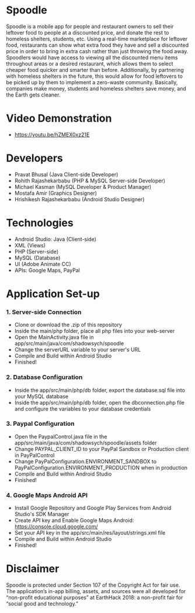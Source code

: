 # Spoodle
Spoodle is a mobile app for people and restaurant owners to sell their leftover food to people at a discounted price, and donate the rest to homeless shelters, students, etc. Using a real-time marketplace for leftover food, restaurants can show what extra food they have and sell a discounted price in order to bring in extra cash rather than just throwing the food away. Spoodlers would have access to viewing all the discounted menu items throughout areas or a desired restaurant, which allows them to select cheaper food quicker and smarter than before. Additionally, by partnering with homeless shelters in the future, this would allow for food leftovers to be picked up by them to implement a zero-waste community. Basically, companies make money, students and homeless shelters save money, and the Earth gets cleaner.

# Video Demonstration
- https://youtu.be/hZMEX0xz21E

# Developers
- Pravat Bhusal (Java Client-side Developer)
- Rohith Rajashekarbabu (PHP & MySQL Server-side Developer)
- Michael Kasman (MySQL Developer & Product Manager)
- Mostafa Amir (Graphics Designer)
- Hrishikesh Rajashekarbabu (Android Studio Designer)

# Technologies
- Android Studio: Java (Client-side)
- XML (Views)
- PHP (Server-side)
- MySQL (Database)
- UI (Adobe Animate CC)
- APIs: Google Maps, PayPal

# Application Set-up
### 1. Server-side Connection
- Clone or download the .zip of this repository
- Inside the main/php folder, place all php files into your web-server
- Open the MainActivity.java file in app/src/main/java/com/shadowsych/spoodle
- Change the serverURL variable to your server's URL
- Compile and Build within Android Studio
- Finished!

### 2. Database Configuration
- Inside the app/src/main/php/db folder, export the database.sql file into your MySQL database
- Inside the app/src/main/php/db folder, open the dbconnection.php file and configure the variables to your database credentials

### 3. Paypal Configuration
- Open the PaypalControl.java file in the app/src/main/java/com/shadowsych/spoodle/assets folder
- Change PAYPAL_CLIENT_ID to your PayPal Sandbox or Production client in PayPalControl
- Change PayPalConfiguration.ENVIRONMENT_SANDBOX to PayPalConfiguration.ENVIRONMENT_PRODUCTION when in production
- Compile and Build within Android Studio
- Finished!

### 4. Google Maps Android API
- Install Google Repository and Google Play Services from Android Studio's SDK Manager
- Create API key and Enable Google Maps Android: https://console.cloud.google.com/
- Set your API key in the app/src/main/res/layout/strings.xml file
- Compile and Build within Android Studio
- Finished!

# Disclaimer
Spoodle is protected under Section 107 of the Copyright Act for fair use. The application’s in-app billing, assets, and sources were all developed for “non-profit educational purposes” at EarthHack 2018: a non-profit fair for “social good and technology.”
